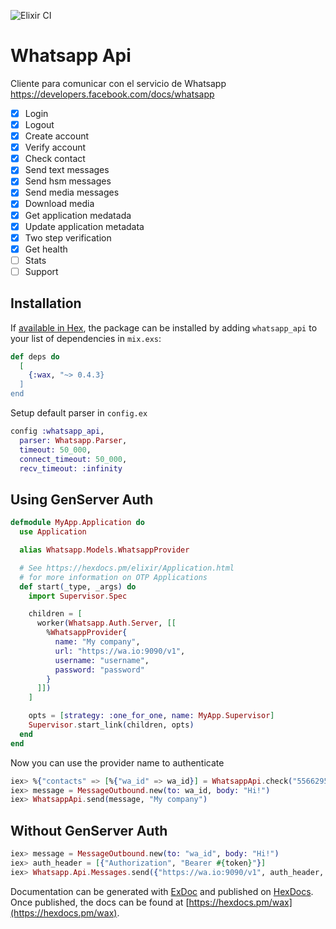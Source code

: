 ![Elixir CI](https://github.com/resuelve/wax/workflows/Elixir%20CI/badge.svg)

# Whatsapp Api

Cliente para comunicar con el servicio de Whatsapp https://developers.facebook.com/docs/whatsapp

- [x] Login
- [x] Logout
- [x] Create account
- [x] Verify account
- [x] Check contact
- [x] Send text messages
- [x] Send hsm messages
- [x] Send media messages
- [x] Download media
- [x] Get application medatada
- [x] Update application metadata
- [x] Two step verification
- [x] Get health
- [ ] Stats
- [ ] Support

## Installation

If [available in Hex](https://hex.pm/docs/publish), the package can be installed
by adding `whatsapp_api` to your list of dependencies in `mix.exs`:

```elixir
def deps do
  [
    {:wax, "~> 0.4.3}
  ]
end
```

Setup default parser in `config.ex`

```elixir
config :whatsapp_api,
  parser: Whatsapp.Parser,
  timeout: 50_000,
  connect_timeout: 50_000,
  recv_timeout: :infinity
```

## Using GenServer Auth

```elixir
defmodule MyApp.Application do
  use Application

  alias Whatsapp.Models.WhatsappProvider

  # See https://hexdocs.pm/elixir/Application.html
  # for more information on OTP Applications
  def start(_type, _args) do
    import Supervisor.Spec

    children = [
      worker(Whatsapp.Auth.Server, [[
        %WhatsappProvider{
          name: "My company",
          url: "https://wa.io:9090/v1",
          username: "username",
          password: "password"
        }
      ]])
    ]

    opts = [strategy: :one_for_one, name: MyApp.Supervisor]
    Supervisor.start_link(children, opts)
  end
end
```

Now you can use the provider name to authenticate

```elixir
iex> %{"contacts" => [%{"wa_id" => wa_id}] = WhatsappApi.check("5566295500", "My company")
iex> message = MessageOutbound.new(to: wa_id, body: "Hi!")
iex> WhatsappApi.send(message, "My company")
```

## Without GenServer Auth

```elixir
iex> message = MessageOutbound.new(to: "wa_id", body: "Hi!")
iex> auth_header = [{"Authorization", "Bearer #{token}"}]
iex> Whatsapp.Api.Messages.send({"https://wa.io:9090/v1", auth_header, message)
```

Documentation can be generated with [ExDoc](https://github.com/elixir-lang/ex_doc)
and published on [HexDocs](https://hexdocs.pm). Once published, the docs can
be found at [https://hexdocs.pm/wax](https://hexdocs.pm/wax).

